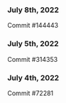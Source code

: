 ### July 8th, 2022

Commit #144443

### July 5th, 2022

Commit #314353


### July 4th, 2022

Commit #72281
